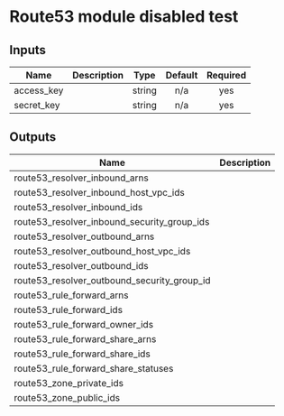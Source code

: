 # Route53 module disabled test

<!-- BEGINNING OF PRE-COMMIT-TERRAFORM DOCS HOOK -->
## Inputs

| Name | Description | Type | Default | Required |
|------|-------------|:----:|:-----:|:-----:|
| access\_key |  | string | n/a | yes |
| secret\_key |  | string | n/a | yes |

## Outputs

| Name | Description |
|------|-------------|
| route53\_resolver\_inbound\_arns |  |
| route53\_resolver\_inbound\_host\_vpc\_ids |  |
| route53\_resolver\_inbound\_ids |  |
| route53\_resolver\_inbound\_security\_group\_ids |  |
| route53\_resolver\_outbound\_arns |  |
| route53\_resolver\_outbound\_host\_vpc\_ids |  |
| route53\_resolver\_outbound\_ids |  |
| route53\_resolver\_outbound\_security\_group\_id |  |
| route53\_rule\_forward\_arns |  |
| route53\_rule\_forward\_ids |  |
| route53\_rule\_forward\_owner\_ids |  |
| route53\_rule\_forward\_share\_arns |  |
| route53\_rule\_forward\_share\_ids |  |
| route53\_rule\_forward\_share\_statuses |  |
| route53\_zone\_private\_ids |  |
| route53\_zone\_public\_ids |  |

<!-- END OF PRE-COMMIT-TERRAFORM DOCS HOOK -->
